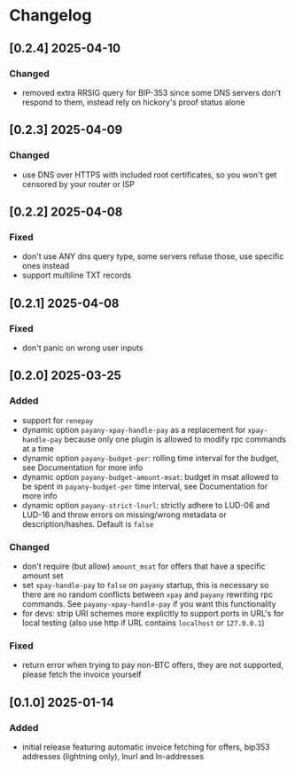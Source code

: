 # Changelog

## [0.2.4] 2025-04-10
### Changed
- removed extra RRSIG query for BIP-353 since some DNS servers don't respond to them, instead rely on hickory's proof status alone

## [0.2.3] 2025-04-09
### Changed
- use DNS over HTTPS with included root certificates, so you won't get censored by your router or ISP

## [0.2.2] 2025-04-08

### Fixed
- don't use ANY dns query type, some servers refuse those, use specific ones instead
- support multiline TXT records

## [0.2.1] 2025-04-08

### Fixed
- don't panic on wrong user inputs

## [0.2.0] 2025-03-25

### Added

- support for ``renepay``
- dynamic option ``payany-xpay-handle-pay`` as a replacement for ``xpay-handle-pay`` because only one plugin is allowed to modify rpc commands at a time
- dynamic option ``payany-budget-per``: rolling time interval for the budget, see Documentation for more info
- dynamic option ``payany-budget-amount-msat``: budget in msat allowed to be spent in ``payany-budget-per`` time interval, see Documentation for more info
- dynamic option ``payany-strict-lnurl``: strictly adhere to LUD-06 and LUD-16 and throw errors on missing/wrong metadata or description/hashes. Default is ``false``

### Changed

- don't require (but allow) ``amount_msat`` for offers that have a specific amount set
- set ``xpay-handle-pay`` to ``false`` on ``payany`` startup, this is necessary so there are no random conflicts between ``xpay`` and ``payany`` rewriting rpc commands. See ``payany-xpay-handle-pay`` if you want this functionality
- for devs: strip URI schemes more explicitly to support ports in URL's for local testing (also use http if URL contains ``localhost`` or ``127.0.0.1``)

### Fixed

- return error when trying to pay non-BTC offers, they are not supported, please fetch the invoice yourself

## [0.1.0] 2025-01-14

### Added

- initial release featuring automatic invoice fetching for offers, bip353 addresses (lightning only), lnurl and ln-addresses

